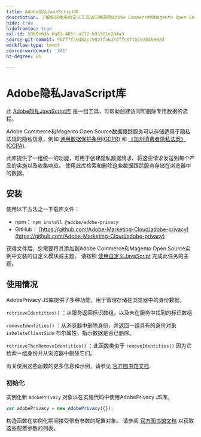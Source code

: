 ```yaml
---
title: Adobe隐私JavaScript库
description: 了解如何使用自定义工具访问和删除Adobe Commerce和Magento Open Source收集的客户个人信息。
hide: true
hidefromtoc: true
exl-id: 5080e03b-0a83-405c-a232-b93311e284a3
source-git-commit: 95ffff39d82cc9027fa633dffedf15193040802d
workflow-type: tm+mt
source-wordcount: '341'
ht-degree: 0%

---
```


# Adobe隐私JavaScript库

<!-- TODO: Remove hide metadata when the library has been integrated with Commerce. -->

此 [Adobe隐私JavaScript库](https://developer.adobe.com/apis/experienceplatform/gdpr/services/allservices.html) 是一组工具，可帮助创建访问和删除专用数据的流程。

Adobe Commerce和Magento Open Source数据跟踪服务可以存储适用于隐私法规的隐私信息，例如 [通用数据保护条例(GDPR)](gdpr.md) 和 [《加州消费者隐私法案》(CCPA)](ccpa.md).

此库提供了一组统一的功能，可用于创建隐私数据请求、将这些请求发送到每个产品的实施以及收集响应。 使用此库检索和删除这些数据跟踪服务存储在浏览器中的数据。

## 安装

使用以下方法之一下载库文件：

- npm： `npm install @adobe/adobe-privacy`
- GitHub： [https://github.com/Adobe-Marketing-Cloud/adobe-privacy](https://github.com/Adobe-Marketing-Cloud/adobe-privacy)

获得文件后，您需要将其添加到Adobe Commerce和Magento Open Source实例中安装的自定义模块或主题。 请按照 [使用自定义JavaScript](https://developer.adobe.com/commerce/frontend-core/javascript/custom/) 完成此任务的主题。

## 使用情况

AdobePrivacy JS库提供了多种功能，用于管理存储在浏览器中的身份数据。

`retrieveIdentities()`
：从服务返回标识数组，以及未在服务中找到的标识数组

`removeIdentities()`
：从浏览器中删除身份，并返回一组具有的身份对象 `isDeleteClientSide` 布尔属性，指示数据是否已删除。

`retrieveThenRemoveIdentities()`
：此函数类似于 `removeIdentities()` 因为它检索一组身份并从浏览器中删除它们。

有关使用这些函数的更多信息和示例，请参见 [官方图书馆文档](https://developer.adobe.com/apis/experienceplatform/gdpr/services/allservices.html).

### 初始化

实例化新 `AdobePrivacy` 对象以在实施代码中使用AdobePrivacy JS库。

```js
var adobePrivacy = new AdobePrivacy({});
```

构造函数在实例化期间接受带有参数的配置对象。
请参阅 [官方图书馆文档](https://developer.adobe.com/apis/experienceplatform/gdpr/services/allservices.html) 以获取这些配置参数的列表。
